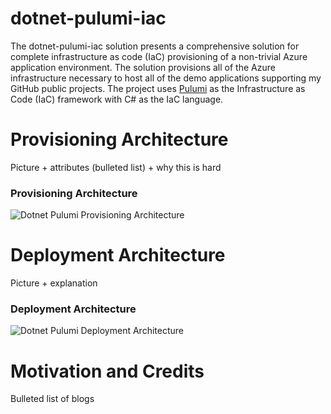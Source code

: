 # dotnet-pulumi-iac

The dotnet-pulumi-iac solution presents a comprehensive solution for complete infrastructure as code (IaC) provisioning of a non-trivial Azure application environment. The solution provisions all of the Azure infrastructure necessary to host all of the demo applications supporting my GitHub public projects. The project uses [Pulumi](https://www.pulumi.com/) as the Infrastructure as Code (IaC) framework with C# as the IaC language.

# Provisioning Architecture

Picture + attributes (bulleted list) + why this is hard
### Provisioning Architecture
![Dotnet Pulumi Provisioning Architecture](https://s3.amazonaws.com/s3.beckshome.com/20220620-dotnet-pulumi-iac-provision.png)

# Deployment Architecture

Picture + explanation

### Deployment Architecture
![Dotnet Pulumi Deployment Architecture](https://s3.amazonaws.com/s3.beckshome.com/20220620-dotnet-pulumi-iac-deploy.png)

# Motivation and Credits 

Bulleted list of blogs